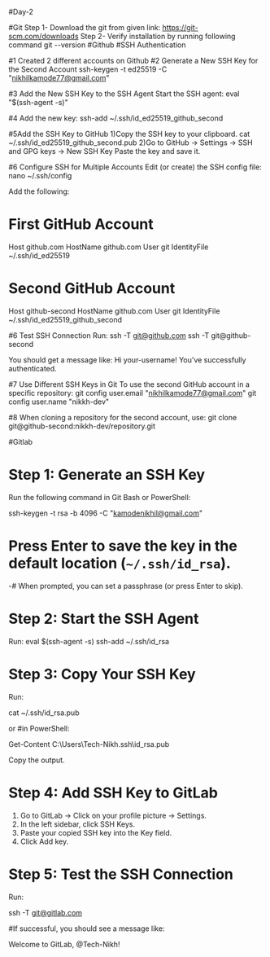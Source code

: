 #Day-2

#Git
Step 1- Download the git from given link: 
        https://git-scm.com/downloads
Step 2- Verify installation by running  following command
        git --version
#Github
#SSH Authentication

#1 Created 2 different accounts on Github
#2 Generate a New SSH Key for the Second Account
 ssh-keygen -t ed25519 -C "nikhilkamode77@gmail.com"

#3 Add the New SSH Key to the SSH Agent
Start the SSH agent:
 eval "$(ssh-agent -s)"

#4 Add the new key:
ssh-add ~/.ssh/id_ed25519_github_second

#5Add the SSH Key to GitHub
1)Copy the SSH key to your clipboard.
  cat ~/.ssh/id_ed25519_github_second.pub
2)Go to GitHub → Settings → SSH and GPG keys → New SSH Key
Paste the key and save it.

#6 Configure SSH for Multiple Accounts
Edit (or create) the SSH config file:
nano ~/.ssh/config

Add the following:
# First GitHub Account
Host github.com
    HostName github.com
    User git
    IdentityFile ~/.ssh/id_ed25519

# Second GitHub Account
Host github-second
    HostName github.com
    User git
    IdentityFile ~/.ssh/id_ed25519_github_second

#6 Test SSH Connection
Run:
ssh -T git@github.com
ssh -T git@github-second

You should get a message like:
Hi your-username! You've successfully authenticated.

#7 Use Different SSH Keys in Git
To use the second GitHub account in a specific repository:
git config user.email "nikhilkamode77@gmail.com"
git config user.name "nikkh-dev"

#8 When cloning a repository for the second account, use:
git clone git@github-second:nikkh-dev/repository.git


#Gitlab

# Step 1: Generate an SSH Key
Run the following command in Git Bash or PowerShell:

ssh-keygen -t rsa -b 4096 -C "kamodenikhil@gmail.com"

# Press **Enter** to save the key in the default location (`~/.ssh/id_rsa`).
-# When prompted, you can set a passphrase (or press Enter to skip).


# Step 2: Start the SSH Agent
Run:
eval $(ssh-agent -s)
ssh-add ~/.ssh/id_rsa

# Step 3: Copy Your SSH Key
Run:

cat ~/.ssh/id_rsa.pub

or #in PowerShell:

Get-Content C:\Users\Tech-Nikh\.ssh\id_rsa.pub

Copy the output.

# Step 4: Add SSH Key to GitLab
1. Go to GitLab → Click on your profile picture → Settings.
2. In the left sidebar, click SSH Keys.
3. Paste your copied SSH key into the Key field.
4. Click Add key.

# Step 5: Test the SSH Connection
Run:

ssh -T git@gitlab.com

#If successful, you should see a message like:

Welcome to GitLab, @Tech-Nikh!



